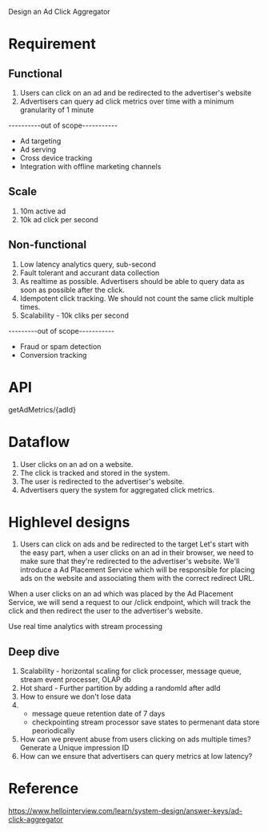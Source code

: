 Design an Ad Click Aggregator

# Requirement
## Functional
1. Users can click on an ad and be redirected to the advertiser's website
2. Advertisers can query ad click metrics over time with a minimum granularity of 1 minute

----------out of scope-----------  
- Ad targeting
- Ad serving
- Cross device tracking
- Integration with offline marketing channels
  
## Scale
1. 10m active ad
2. 10k ad click per second

## Non-functional
1. Low latency analytics query, sub-second
2. Fault tolerant and accurant data collection
3. As realtime as possible. Advertisers should be able to query data as soon as possible after the click.
4. Idempotent click tracking. We should not count the same click multiple times.
5. Scalability - 10k cliks per second

---------out of scope-----------
- Fraud or spam detection
- Conversion tracking
# API
getAdMetrics/{adId}

# Dataflow
1. User clicks on an ad on a website.
1. The click is tracked and stored in the system.
1. The user is redirected to the advertiser's website.
1. Advertisers query the system for aggregated click metrics.

# Highlevel designs
1. Users can click on ads and be redirected to the target
Let's start with the easy part, when a user clicks on an ad in their browser, we need to make sure that they're redirected to the advertiser's website. We'll introduce a Ad Placement Service which will be responsible for placing ads on the website and associating them with the correct redirect URL.

When a user clicks on an ad which was placed by the Ad Placement Service, we will send a request to our /click endpoint, which will track the click and then redirect the user to the advertiser's website.

Use real time analytics with stream processing

## Deep dive
1. Scalability - horizontal scaling for click processer, message queue, stream event processer, OLAP db
2. Hot shard - Further partition by adding a randomId after adId
3. How to ensure we don't lose data
4. - message queue retention date of 7 days
   - checkpointing stream processor save states to permenant data store peoriodically
5.  How can we prevent abuse from users clicking on ads multiple times?  Generate a Unique impression ID
6. How can we ensure that advertisers can query metrics at low latency?

# Reference
https://www.hellointerview.com/learn/system-design/answer-keys/ad-click-aggregator
